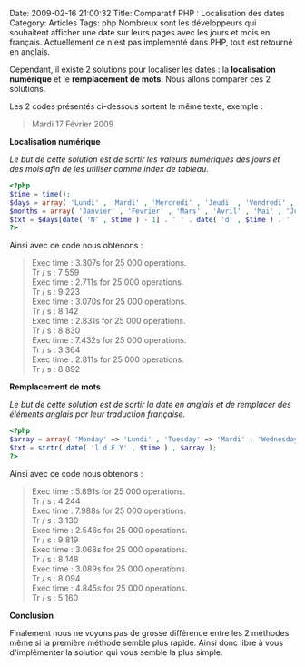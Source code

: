 Date: 2009-02-16 21:00:32
Title: Comparatif PHP : Localisation des dates
Category: Articles
Tags: php
Nombreux sont les développeurs qui souhaitent afficher une date sur leurs pages avec les jours et mois en français. Actuellement ce n'est pas implémenté dans PHP, tout est retourné en anglais.

Cependant, il existe 2 solutions pour localiser les dates : la **localisation numérique** et le **remplacement de mots**. Nous allons comparer ces 2 solutions.

Les 2 codes présentés ci-dessous sortent le même texte, exemple :

> Mardi 17 Février 2009

**Localisation numérique**

_Le but de cette solution est de sortir les valeurs numériques des jours et des mois afin de les utiliser comme index de tableau._

``` php
<?php
$time = time();
$days = array( 'Lundi' , 'Mardi' , 'Mercredi' , 'Jeudi' , 'Vendredi' , 'Samedi' , 'Dimanche' );
$months = array( 'Janvier' , 'Fevrier' , 'Mars' , 'Avril' , 'Mai' , 'Juin' , 'Juillet' , 'Aout' , 'Septembre' , 'Octobre' , 'Novembre' , 'Decembre' );
$txt = $days[date( 'N' , $time ) - 1] . ' ' . date( 'd' , $time ) . ' ' . $months[date( 'm' , $time ) - 1] . ' ' . date( 'Y' , $time );
?>
```

Ainsi avec ce code nous obtenons :
> Exec time : 3.307s for 25 000 operations.  
> Tr / s : 7 559  
> Exec time : 2.711s for 25 000 operations.  
> Tr / s : 9 223  
> Exec time : 3.070s for 25 000 operations.  
> Tr / s : 8 142  
> Exec time : 2.831s for 25 000 operations.  
> Tr / s : 8 830  
> Exec time : 7.432s for 25 000 operations.  
> Tr / s : 3 364  
> Exec time : 2.811s for 25 000 operations.  
> Tr / s : 8 892

**Remplacement de mots**

_Le but de cette solution est de sortir la date en anglais et de remplacer des éléments anglais par leur traduction française._


``` php
<?php
$array = array( 'Monday' => 'Lundi' , 'Tuesday' => 'Mardi' , 'Wednesday' => 'Mercredi' , 'Thursday' => 'Jeudi' , 'Friday' => 'Vendredi' , 'Saturday' => 'Samedi' , 'Sunday' => 'Dimanche' , 'January' => 'Janvier' , 'February' => 'Fevrier' , 'March' => 'Mars' , 'April' => 'Avril' , 'May' => 'Mai' , 'June' => 'Juin' , 'July' => 'Juillet' , 'August' => 'Aout' , 'September' => 'Septembre' , 'October' => 'Octobre' , 'November' => 'Novembre' , 'December' => 'Decembre' );
$txt = strtr( date( 'l d F Y' , $time ) , $array );
?>
```

Ainsi avec ce code nous obtenons :
> Exec time : 5.891s for 25 000 operations.  
> Tr / s : 4 244  
> Exec time : 7.988s for 25 000 operations.  
> Tr / s : 3 130  
> Exec time : 2.546s for 25 000 operations.  
> Tr / s : 9 819  
> Exec time : 3.068s for 25 000 operations.  
> Tr / s : 8 148  
> Exec time : 3.089s for 25 000 operations.  
> Tr / s : 8 094  
> Exec time : 4.845s for 25 000 operations.  
> Tr / s : 5 160

**Conclusion**

Finalement nous ne voyons pas de grosse différence entre les 2 méthodes même si la première méthode semble plus rapide. Ainsi donc libre à vous d'implémenter la solution qui vous semble la plus simple.
